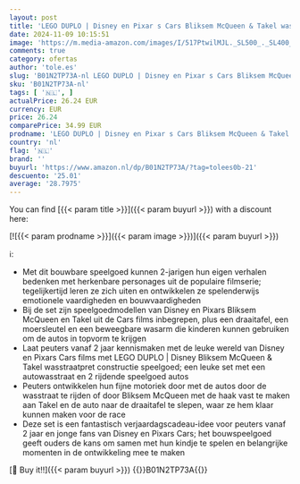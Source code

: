 ```yaml
---
layout: post
title: 'LEGO DUPLO | Disney en Pixar s Cars Bliksem McQueen & Takel wasstraatpret Bouwbaar Speelgoed met Auto s  Cadeau voor Jongens en Meisjes vanaf 2 Jaar 10996'
date: 2024-11-09 10:15:51
image: 'https://m.media-amazon.com/images/I/517PtwilMJL._SL500_._SL400_.jpg'
comments: true
category: ofertas
author: 'tole.es'
slug: 'B01N2TP73A-nl LEGO DUPLO | Disney en Pixar s Cars Bliksem McQueen &...'
sku: 'B01N2TP73A-nl'
tags: [ '🇳🇱', ]
actualPrice: 26.24 EUR
currency: EUR
price: 26.24
comparePrice: 34.99 EUR
prodname: 'LEGO DUPLO | Disney en Pixar s Cars Bliksem McQueen & Takel wasstraatpret Bouwbaar Speelgoed met Auto s  Cadeau voor Jongens en Meisjes vanaf 2 Jaar 10996'
country: 'nl'
flag: '🇳🇱'
brand: ''
buyurl: 'https://www.amazon.nl/dp/B01N2TP73A/?tag=tolees0b-21'
descuento: '25.01'
average: '28.7975'
---
```


You can find [{{< param title >}}]({{< param buyurl >}}) with a discount here:

[![{{< param prodname >}}]({{< param image >}})]({{< param buyurl >}})

ℹ️:

- Met dit bouwbare speelgoed kunnen 2-jarigen hun eigen verhalen bedenken met herkenbare personages uit de populaire filmserie; tegelijkertijd leren ze zich uiten en ontwikkelen ze spelenderwijs emotionele vaardigheden en bouwvaardigheden
- Bij de set zijn speelgoedmodellen van Disney en Pixars Bliksem McQueen en Takel uit de Cars films inbegrepen, plus een draaitafel, een moersleutel en een beweegbare wasarm die kinderen kunnen gebruiken om de autos in topvorm te krijgen
- Laat peuters vanaf 2 jaar kennismaken met de leuke wereld van Disney en Pixars Cars films met LEGO DUPLO | Disney Bliksem McQueen & Takel wasstraatpret constructie speelgoed; een leuke set met een autowasstraat en 2 rijdende speelgoed autos
- Peuters ontwikkelen hun fijne motoriek door met de autos door de wasstraat te rijden of door Bliksem McQueen met de haak vast te maken aan Takel en de auto naar de draaitafel te slepen, waar ze hem klaar kunnen maken voor de race
- Deze set is een fantastisch verjaardagscadeau-idee voor peuters vanaf 2 jaar en jonge fans van Disney en Pixars Cars; het bouwspeelgoed geeft ouders de kans om samen met hun kindje te spelen en belangrijke momenten in de ontwikkeling mee te maken

[🛒 Buy it!!]({{< param buyurl >}})
{{<world>}}B01N2TP73A{{</world>}}
